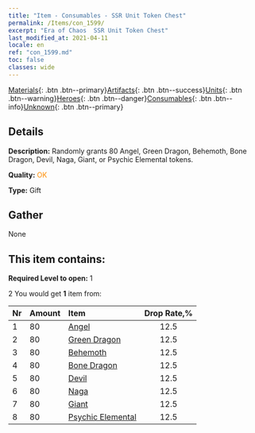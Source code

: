 ```yaml
---
title: "Item - Consumables - SSR Unit Token Chest"
permalink: /Items/con_1599/
excerpt: "Era of Chaos  SSR Unit Token Chest"
last_modified_at: 2021-04-11
locale: en
ref: "con_1599.md"
toc: false
classes: wide
---
```

 [Materials](/Items/){: .btn .btn--primary}[Artifacts](/Items/Artifacts/){: .btn .btn--success}[Units](/Items/Units/){: .btn .btn--warning}[Heroes](/Items/Heroes/){: .btn .btn--danger}[Consumables](/Items/Consumables/){: .btn .btn--info}[Unknown](/Items/Unknown/){: .btn .btn--primary}

## Details
 **Description:** Randomly grants 80 Angel, Green Dragon, Behemoth, Bone Dragon, Devil, Naga, Giant, or Psychic Elemental tokens.

 **Quality:** <span style="color: #FF8C00">OK</span>

 **Type:** Gift

## Gather

  None

## This item contains:

 **Required Level to open:** 1

 2 You would get **1** item  from:

  | Nr | Amount |     Item    | Drop Rate,% |
  |:---|:-------|:------------|:---------:|
  | 1 | 80 | [Angel](/Items/unt_196/) | 12.5 | 
  | 2 | 80 | [Green Dragon](/Items/unt_205/) | 12.5 | 
  | 3 | 80 | [Behemoth](/Items/unt_223/) | 12.5 | 
  | 4 | 80 | [Bone Dragon](/Items/unt_214/) | 12.5 | 
  | 5 | 80 | [Devil](/Items/unt_232/) | 12.5 | 
  | 6 | 80 | [Naga](/Items/unt_240/) | 12.5 | 
  | 7 | 80 | [Giant ](/Items/unt_241/) | 12.5 | 
  | 8 | 80 | [Psychic Elemental](/Items/unt_267/) | 12.5 | 
